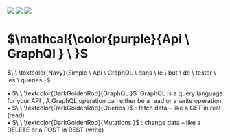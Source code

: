 
![](https://img.shields.io/badge/GraphQL-blueviolet?style=for-the-badge)
![](https://img.shields.io/badge/Java_8-yellow?style=for-the-badge)
![](https://img.shields.io/badge/Api-blue?style=for-the-badge)
# $\mathcal{\color{purple}{Api \ GraphQl  } \ \}$
$\ \ \textcolor{Navy}{Simple \ Api \ GraphQL \ dans \ le \ but \ de \ tester \ les \ queries }$




• $\ \ \textcolor{DarkGoldenRod}{GraphQL }$ :GraphQL is a query language for your API , A GraphQL operation can either be a read or a write operation.  
• $\ \ \textcolor{DarkGoldenRod}{Queries }$ : fetch data – like a GET in rest  (read)  
• $\ \ \textcolor{DarkGoldenRod}{Mutations }$  :  change data – like a DELETE or a POST in REST (write)

